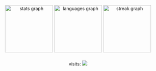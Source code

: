 <div align="center">
  <img src="https://github-readme-stats.vercel.app/api?username=J-K-Tech&hide_title=false&hide_rank=false&show_icons=true&include_all_commits=true&count_private=true&disable_animations=false&theme=monokai&locale=en&hide_border=false&order=1" height="150" alt="stats graph"  />
  <img src="https://github-readme-stats.vercel.app/api/top-langs?username=J-K-Tech&locale=en&hide_title=false&layout=compact&card_width=320&langs_count=5&theme=monokai&hide_border=false&order=2" height="150" alt="languages graph"  />
  <img src="https://streak-stats.demolab.com?user=J-K-Tech&locale=en&mode=daily&theme=monokai&hide_border=false&border_radius=5&order=3" height="150" alt="streak graph"  />
</div>

###

<div align="center">
  visits:
  <img src="https://profile-counter.glitch.me/J-K-Tech/count.svg?"  />
</div>
